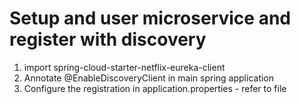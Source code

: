 # Setup and user microservice and register with discovery
1. import spring-cloud-starter-netflix-eureka-client
2. Annotate @EnableDiscoveryClient in main spring application
3. Configure the registration in application.properties - refer to file